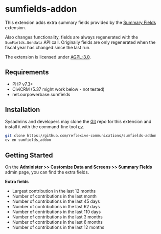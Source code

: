 # sumfields-addon

This extension adds extra summary fields provided by the [Summary Fields](https://github.com/progressivetech/net.ourpowerbase.sumfields)
extension.

Also changes functionality, fields are always regenerated with the `SumFields.Gendata` API call.
Originally fields are only regenerated when the fiscal year has changed since the last run.

The extension is licensed under [AGPL-3.0](LICENSE.txt).

## Requirements

* PHP v7.3+
* CiviCRM (5.37 might work below - not tested)
* net.ourpowerbase.sumfields

## Installation

Sysadmins and developers may clone the [Git](https://en.wikipedia.org/wiki/Git) repo for this extension and
install it with the command-line tool [cv](https://github.com/civicrm/cv).

```bash
git clone https://github.com/reflexive-communications/sumfields-addon
cv en sumfields_addon
```

## Getting Started

On the **Administer >> Customize Data and Screens >> Summary Fields** admin page, you can find the extra fields.

**Extra fields**

- Largest contribution in the last 12 months
- Number of contributions in the last month
- Number of contributions in the last 45 days
- Number of contributions in the last 62 days
- Number of contributions in the last 110 days
- Number of contributions in the last 3 months
- Number of contributions in the last 6 months
- Number of contributions in the last 12 months
